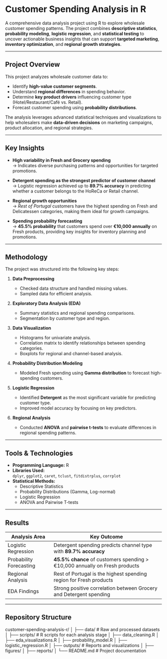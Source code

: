 # Customer Spending Analysis in R

A comprehensive data analysis project using R to explore wholesale customer spending patterns. The project combines **descriptive statistics**, **probability modeling**, **logistic regression**, and **statistical testing** to uncover actionable business insights that can support **targeted marketing**, **inventory optimization**, and **regional growth strategies**.

---

## Project Overview
This project analyzes wholesale customer data to:
- Identify **high-value customer segments**.
- Understand **regional differences** in spending behavior.
- Determine **key product drivers** influencing customer type (Hotel/Restaurant/Café vs. Retail).
- Forecast customer spending using **probability distributions**.

The analysis leverages advanced statistical techniques and visualizations to help wholesalers make **data-driven decisions** on marketing campaigns, product allocation, and regional strategies.

---

## Key Insights
- **High variability in Fresh and Grocery spending**  
  → Indicates diverse purchasing patterns and opportunities for targeted promotions.

- **Detergent spending as the strongest predictor of customer channel**  
  → Logistic regression achieved up to **89.7% accuracy** in predicting whether a customer belongs to the HoReCa or Retail channel.

- **Regional growth opportunities**  
  → *Rest of Portugal* customers have the highest spending on Fresh and Delicatessen categories, making them ideal for growth campaigns.

- **Spending probability forecasting**  
  → **45.5% probability** that customers spend over **€10,000 annually** on Fresh products, providing key insights for inventory planning and promotions.

---

## Methodology
The project was structured into the following key steps:

1. **Data Preprocessing**
   - Checked data structure and handled missing values.
   - Sampled data for efficient analysis.

2. **Exploratory Data Analysis (EDA)**
   - Summary statistics and regional spending comparisons.
   - Segmentation by customer type and region.

3. **Data Visualization**
   - Histograms for univariate analysis.
   - Correlation matrix to identify relationships between spending categories.
   - Boxplots for regional and channel-based analysis.

4. **Probability Distribution Modeling**
   - Modeled Fresh spending using **Gamma distribution** to forecast high-spending customers.

5. **Logistic Regression**
   - Identified **Detergent** as the most significant variable for predicting customer type.
   - Improved model accuracy by focusing on key predictors.

6. **Regional Analysis**
   - Conducted **ANOVA** and **pairwise t-tests** to evaluate differences in regional spending patterns.

---

## Tools & Technologies
- **Programming Language:** R  
- **Libraries Used:**  
  `dplyr`, `ggplot2`, `caret`, `tclust`, `fitdistrplus`, `corrplot`
- **Statistical Methods:**
  - Descriptive Statistics
  - Probability Distributions (Gamma, Log-normal)
  - Logistic Regression
  - ANOVA and Pairwise T-tests

---

## Results
| Analysis Area            | Key Outcome |
|--------------------------|-------------|
| Logistic Regression      | Detergent spending predicts channel type with **89.7% accuracy** |
| Probability Forecasting  | **45.5% chance** of customers spending > €10,000 annually on Fresh products |
| Regional Analysis        | Rest of Portugal is the highest spending region for Fresh products |
| EDA Findings             | Strong positive correlation between Grocery and Detergent spending |

---

## Repository Structure
customer-spending-analysis-r/
│
├── data/                  # Raw and processed datasets
│
├── scripts/               # R scripts for each analysis stage
│   ├── data_cleaning.R
│   ├── eda_visualizations.R
│   ├── probability_model.R
│   ├── logistic_regression.R
│
├── outputs/               # Reports and visualizations
│   ├── figures/
│   ├── reports/
│
└── README.md              # Project documentation

